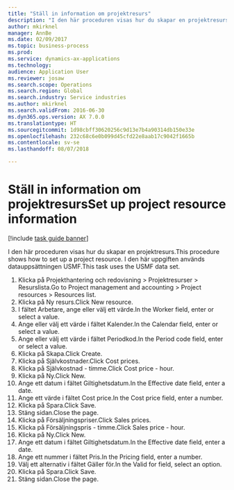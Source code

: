 ```yaml
--- 
title: "Ställ in information om projektresurs"
description: "I den här proceduren visas hur du skapar en projektresurs."
author: mkirknel
manager: AnnBe
ms.date: 02/09/2017
ms.topic: business-process
ms.prod: 
ms.service: dynamics-ax-applications
ms.technology: 
audience: Application User
ms.reviewer: josaw
ms.search.scope: Operations
ms.search.region: Global
ms.search.industry: Service industries
ms.author: mkirknel
ms.search.validFrom: 2016-06-30
ms.dyn365.ops.version: AX 7.0.0
ms.translationtype: HT
ms.sourcegitcommit: 1d98cbff30620256c9d13e7b4a90314db150e33e
ms.openlocfilehash: 232c68c6e0b099d45cfd22e8aab17c9042f1665b
ms.contentlocale: sv-se
ms.lasthandoff: 08/07/2018

---
```

# <a name="set-up-project-resource-information"></a><span data-ttu-id="eeec1-103">Ställ in information om projektresurs</span><span class="sxs-lookup"><span data-stu-id="eeec1-103">Set up project resource information</span></span>

[!include [task guide banner](../../includes/task-guide-banner.md)]

<span data-ttu-id="eeec1-104">I den här proceduren visas hur du skapar en projektresurs.</span><span class="sxs-lookup"><span data-stu-id="eeec1-104">This procedure shows how to set up a project resource.</span></span> <span data-ttu-id="eeec1-105">I den här uppgiften används datauppsättningen USMF.</span><span class="sxs-lookup"><span data-stu-id="eeec1-105">This task uses the USMF data set.</span></span>

1. <span data-ttu-id="eeec1-106">Klicka på Projekthantering och redovisning > Projektresurser > Resurslista.</span><span class="sxs-lookup"><span data-stu-id="eeec1-106">Go to Project management and accounting > Project resources > Resources list.</span></span>
2. <span data-ttu-id="eeec1-107">Klicka på Ny resurs.</span><span class="sxs-lookup"><span data-stu-id="eeec1-107">Click New resource.</span></span>
3. <span data-ttu-id="eeec1-108">I fältet Arbetare, ange eller välj ett värde.</span><span class="sxs-lookup"><span data-stu-id="eeec1-108">In the Worker field, enter or select a value.</span></span>
4. <span data-ttu-id="eeec1-109">Ange eller välj ett värde i fältet Kalender.</span><span class="sxs-lookup"><span data-stu-id="eeec1-109">In the Calendar field, enter or select a value.</span></span>
5. <span data-ttu-id="eeec1-110">Ange eller välj ett värde i fältet Periodkod.</span><span class="sxs-lookup"><span data-stu-id="eeec1-110">In the Period code field, enter or select a value.</span></span>
6. <span data-ttu-id="eeec1-111">Klicka på Skapa.</span><span class="sxs-lookup"><span data-stu-id="eeec1-111">Click Create.</span></span>
7. <span data-ttu-id="eeec1-112">Klicka på Självkostnader.</span><span class="sxs-lookup"><span data-stu-id="eeec1-112">Click Cost prices.</span></span>
8. <span data-ttu-id="eeec1-113">Klicka på Självkostnad - timme.</span><span class="sxs-lookup"><span data-stu-id="eeec1-113">Click Cost price - hour.</span></span>
9. <span data-ttu-id="eeec1-114">Klicka på Ny.</span><span class="sxs-lookup"><span data-stu-id="eeec1-114">Click New.</span></span>
10. <span data-ttu-id="eeec1-115">Ange ett datum i fältet Giltighetsdatum.</span><span class="sxs-lookup"><span data-stu-id="eeec1-115">In the Effective date field, enter a date.</span></span>
11. <span data-ttu-id="eeec1-116">Ange ett värde i fältet Cost price.</span><span class="sxs-lookup"><span data-stu-id="eeec1-116">In the Cost price field, enter a number.</span></span>
12. <span data-ttu-id="eeec1-117">Klicka på Spara.</span><span class="sxs-lookup"><span data-stu-id="eeec1-117">Click Save.</span></span>
13. <span data-ttu-id="eeec1-118">Stäng sidan.</span><span class="sxs-lookup"><span data-stu-id="eeec1-118">Close the page.</span></span>
14. <span data-ttu-id="eeec1-119">Klicka på Försäljningspriser.</span><span class="sxs-lookup"><span data-stu-id="eeec1-119">Click Sales prices.</span></span>
15. <span data-ttu-id="eeec1-120">Klicka på Försäljningspris - timme.</span><span class="sxs-lookup"><span data-stu-id="eeec1-120">Click Sales price - hour.</span></span>
16. <span data-ttu-id="eeec1-121">Klicka på Ny.</span><span class="sxs-lookup"><span data-stu-id="eeec1-121">Click New.</span></span>
17. <span data-ttu-id="eeec1-122">Ange ett datum i fältet Giltighetsdatum.</span><span class="sxs-lookup"><span data-stu-id="eeec1-122">In the Effective date field, enter a date.</span></span>
18. <span data-ttu-id="eeec1-123">Ange ett nummer i fältet Pris.</span><span class="sxs-lookup"><span data-stu-id="eeec1-123">In the Pricing field, enter a number.</span></span>
19. <span data-ttu-id="eeec1-124">Välj ett alternativ i fältet Gäller för.</span><span class="sxs-lookup"><span data-stu-id="eeec1-124">In the Valid for field, select an option.</span></span>
20. <span data-ttu-id="eeec1-125">Klicka på Spara.</span><span class="sxs-lookup"><span data-stu-id="eeec1-125">Click Save.</span></span>
21. <span data-ttu-id="eeec1-126">Stäng sidan.</span><span class="sxs-lookup"><span data-stu-id="eeec1-126">Close the page.</span></span>


